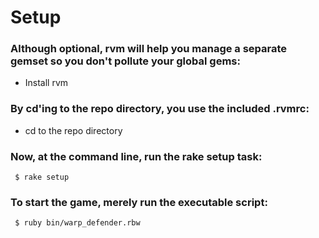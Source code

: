 # Setup

### Although optional, rvm will help you manage a separate gemset so you don't pollute your global gems:

* Install rvm

### By cd'ing to the repo directory, you use the included .rvmrc:

* cd to the repo directory

### Now, at the command line, run the rake setup task:

     $ rake setup

### To start the game, merely run the executable script:

     $ ruby bin/warp_defender.rbw
